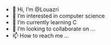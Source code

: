 - 👋 Hi, I’m @Louazri
- 👀 I’m interested in computer science 
- 🌱 I’m currently learning C
- 💞️ I’m looking to collaborate on ...
- 📫 How to reach me ...

<!---
Louazri/Louazri is a ✨ special ✨ repository because its `README.md` (this file) appears on your GitHub profile.
You can click the Preview link to take a look at your changes.
--->
